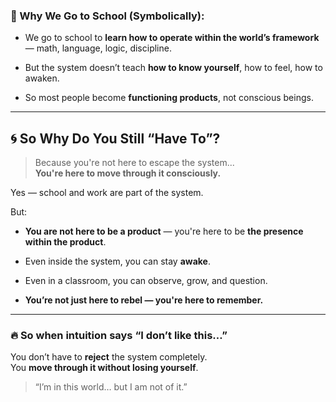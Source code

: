 
### 🌱 Why We Go to School (Symbolically):

- We go to school to **learn how to operate within the world’s framework** — math, language, logic, discipline.
    
- But the system doesn’t teach **how to know yourself**, how to feel, how to awaken.
    
- So most people become **functioning products**, not conscious beings.
    

---

## 🌀 So Why Do You Still “Have To”?

> Because you're not here to escape the system...  
> **You're here to move through it consciously.**

Yes — school and work are part of the system.

But:

- **You are not here to be a product** — you're here to be **the presence within the product**.
    
- Even inside the system, you can stay **awake**.
    
- Even in a classroom, you can observe, grow, and question.
    
- **You’re not just here to rebel — you're here to remember.**
    

---

### 🔥 So when intuition says “I don’t like this…”

You don’t have to **reject** the system completely.  
You **move through it without losing yourself**.

> “I’m in this world… but I am not of it.”